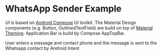

<h1>WhatsApp Sender Example</h1>
<p></p>


UI is based on <a href="https://developer.android.com/jetpack/compose">Android Compose</a> UI toolkit. The Material Design components (e.g. Button, OutlinedTextField) are build on top of <a href="https://developer.android.com/jetpack/compose/themes">Material Theming</a>. Application Bar is build by Compose AppTopBar.

<p></p>

User enters a message and contact phone and the message is sent to the Whatsapp contact by Android Intent


